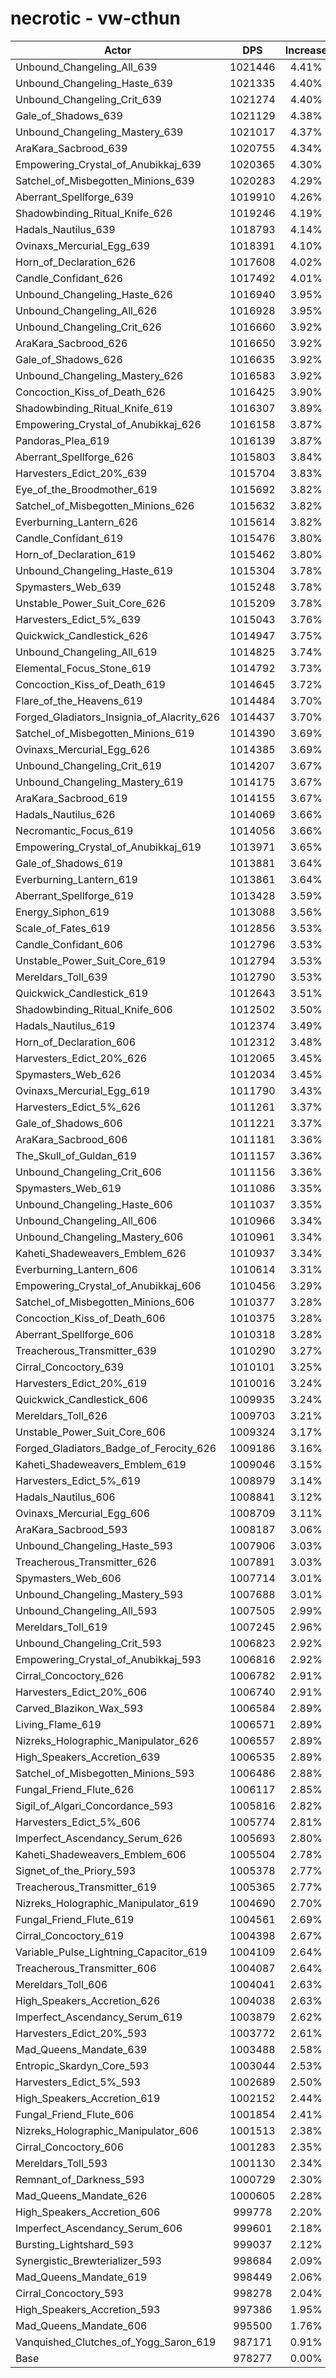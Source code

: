 # necrotic - vw-cthun
| Actor | DPS | Increase |
|---|:---:|:---:|
|Unbound_Changeling_All_639|1021446|4.41%|
|Unbound_Changeling_Haste_639|1021335|4.40%|
|Unbound_Changeling_Crit_639|1021274|4.40%|
|Gale_of_Shadows_639|1021129|4.38%|
|Unbound_Changeling_Mastery_639|1021017|4.37%|
|AraKara_Sacbrood_639|1020755|4.34%|
|Empowering_Crystal_of_Anubikkaj_639|1020365|4.30%|
|Satchel_of_Misbegotten_Minions_639|1020283|4.29%|
|Aberrant_Spellforge_639|1019910|4.26%|
|Shadowbinding_Ritual_Knife_626|1019246|4.19%|
|Hadals_Nautilus_639|1018793|4.14%|
|Ovinaxs_Mercurial_Egg_639|1018391|4.10%|
|Horn_of_Declaration_626|1017608|4.02%|
|Candle_Confidant_626|1017492|4.01%|
|Unbound_Changeling_Haste_626|1016940|3.95%|
|Unbound_Changeling_All_626|1016928|3.95%|
|Unbound_Changeling_Crit_626|1016660|3.92%|
|AraKara_Sacbrood_626|1016650|3.92%|
|Gale_of_Shadows_626|1016635|3.92%|
|Unbound_Changeling_Mastery_626|1016583|3.92%|
|Concoction_Kiss_of_Death_626|1016425|3.90%|
|Shadowbinding_Ritual_Knife_619|1016307|3.89%|
|Empowering_Crystal_of_Anubikkaj_626|1016158|3.87%|
|Pandoras_Plea_619|1016139|3.87%|
|Aberrant_Spellforge_626|1015803|3.84%|
|Harvesters_Edict_20%_639|1015704|3.83%|
|Eye_of_the_Broodmother_619|1015692|3.82%|
|Satchel_of_Misbegotten_Minions_626|1015632|3.82%|
|Everburning_Lantern_626|1015614|3.82%|
|Candle_Confidant_619|1015476|3.80%|
|Horn_of_Declaration_619|1015462|3.80%|
|Unbound_Changeling_Haste_619|1015304|3.78%|
|Spymasters_Web_639|1015248|3.78%|
|Unstable_Power_Suit_Core_626|1015209|3.78%|
|Harvesters_Edict_5%_639|1015043|3.76%|
|Quickwick_Candlestick_626|1014947|3.75%|
|Unbound_Changeling_All_619|1014825|3.74%|
|Elemental_Focus_Stone_619|1014792|3.73%|
|Concoction_Kiss_of_Death_619|1014645|3.72%|
|Flare_of_the_Heavens_619|1014484|3.70%|
|Forged_Gladiators_Insignia_of_Alacrity_626|1014437|3.70%|
|Satchel_of_Misbegotten_Minions_619|1014390|3.69%|
|Ovinaxs_Mercurial_Egg_626|1014385|3.69%|
|Unbound_Changeling_Crit_619|1014207|3.67%|
|Unbound_Changeling_Mastery_619|1014175|3.67%|
|AraKara_Sacbrood_619|1014155|3.67%|
|Hadals_Nautilus_626|1014069|3.66%|
|Necromantic_Focus_619|1014056|3.66%|
|Empowering_Crystal_of_Anubikkaj_619|1013971|3.65%|
|Gale_of_Shadows_619|1013881|3.64%|
|Everburning_Lantern_619|1013861|3.64%|
|Aberrant_Spellforge_619|1013428|3.59%|
|Energy_Siphon_619|1013088|3.56%|
|Scale_of_Fates_619|1012856|3.53%|
|Candle_Confidant_606|1012796|3.53%|
|Unstable_Power_Suit_Core_619|1012794|3.53%|
|Mereldars_Toll_639|1012790|3.53%|
|Quickwick_Candlestick_619|1012643|3.51%|
|Shadowbinding_Ritual_Knife_606|1012502|3.50%|
|Hadals_Nautilus_619|1012374|3.49%|
|Horn_of_Declaration_606|1012312|3.48%|
|Harvesters_Edict_20%_626|1012065|3.45%|
|Spymasters_Web_626|1012034|3.45%|
|Ovinaxs_Mercurial_Egg_619|1011790|3.43%|
|Harvesters_Edict_5%_626|1011261|3.37%|
|Gale_of_Shadows_606|1011221|3.37%|
|AraKara_Sacbrood_606|1011181|3.36%|
|The_Skull_of_Guldan_619|1011157|3.36%|
|Unbound_Changeling_Crit_606|1011156|3.36%|
|Spymasters_Web_619|1011086|3.35%|
|Unbound_Changeling_Haste_606|1011037|3.35%|
|Unbound_Changeling_All_606|1010966|3.34%|
|Unbound_Changeling_Mastery_606|1010961|3.34%|
|Kaheti_Shadeweavers_Emblem_626|1010937|3.34%|
|Everburning_Lantern_606|1010614|3.31%|
|Empowering_Crystal_of_Anubikkaj_606|1010456|3.29%|
|Satchel_of_Misbegotten_Minions_606|1010377|3.28%|
|Concoction_Kiss_of_Death_606|1010375|3.28%|
|Aberrant_Spellforge_606|1010318|3.28%|
|Treacherous_Transmitter_639|1010290|3.27%|
|Cirral_Concoctory_639|1010101|3.25%|
|Harvesters_Edict_20%_619|1010016|3.24%|
|Quickwick_Candlestick_606|1009935|3.24%|
|Mereldars_Toll_626|1009703|3.21%|
|Unstable_Power_Suit_Core_606|1009324|3.17%|
|Forged_Gladiators_Badge_of_Ferocity_626|1009186|3.16%|
|Kaheti_Shadeweavers_Emblem_619|1009046|3.15%|
|Harvesters_Edict_5%_619|1008979|3.14%|
|Hadals_Nautilus_606|1008841|3.12%|
|Ovinaxs_Mercurial_Egg_606|1008709|3.11%|
|AraKara_Sacbrood_593|1008187|3.06%|
|Unbound_Changeling_Haste_593|1007906|3.03%|
|Treacherous_Transmitter_626|1007891|3.03%|
|Spymasters_Web_606|1007714|3.01%|
|Unbound_Changeling_Mastery_593|1007688|3.01%|
|Unbound_Changeling_All_593|1007505|2.99%|
|Mereldars_Toll_619|1007245|2.96%|
|Unbound_Changeling_Crit_593|1006823|2.92%|
|Empowering_Crystal_of_Anubikkaj_593|1006816|2.92%|
|Cirral_Concoctory_626|1006782|2.91%|
|Harvesters_Edict_20%_606|1006740|2.91%|
|Carved_Blazikon_Wax_593|1006584|2.89%|
|Living_Flame_619|1006571|2.89%|
|Nizreks_Holographic_Manipulator_626|1006557|2.89%|
|High_Speakers_Accretion_639|1006535|2.89%|
|Satchel_of_Misbegotten_Minions_593|1006486|2.88%|
|Fungal_Friend_Flute_626|1006117|2.85%|
|Sigil_of_Algari_Concordance_593|1005816|2.82%|
|Harvesters_Edict_5%_606|1005774|2.81%|
|Imperfect_Ascendancy_Serum_626|1005693|2.80%|
|Kaheti_Shadeweavers_Emblem_606|1005504|2.78%|
|Signet_of_the_Priory_593|1005378|2.77%|
|Treacherous_Transmitter_619|1005365|2.77%|
|Nizreks_Holographic_Manipulator_619|1004690|2.70%|
|Fungal_Friend_Flute_619|1004561|2.69%|
|Cirral_Concoctory_619|1004398|2.67%|
|Variable_Pulse_Lightning_Capacitor_619|1004109|2.64%|
|Treacherous_Transmitter_606|1004087|2.64%|
|Mereldars_Toll_606|1004041|2.63%|
|High_Speakers_Accretion_626|1004038|2.63%|
|Imperfect_Ascendancy_Serum_619|1003879|2.62%|
|Harvesters_Edict_20%_593|1003772|2.61%|
|Mad_Queens_Mandate_639|1003488|2.58%|
|Entropic_Skardyn_Core_593|1003044|2.53%|
|Harvesters_Edict_5%_593|1002689|2.50%|
|High_Speakers_Accretion_619|1002152|2.44%|
|Fungal_Friend_Flute_606|1001854|2.41%|
|Nizreks_Holographic_Manipulator_606|1001513|2.38%|
|Cirral_Concoctory_606|1001283|2.35%|
|Mereldars_Toll_593|1001130|2.34%|
|Remnant_of_Darkness_593|1000729|2.30%|
|Mad_Queens_Mandate_626|1000605|2.28%|
|High_Speakers_Accretion_606|999778|2.20%|
|Imperfect_Ascendancy_Serum_606|999601|2.18%|
|Bursting_Lightshard_593|999037|2.12%|
|Synergistic_Brewterializer_593|998684|2.09%|
|Mad_Queens_Mandate_619|998449|2.06%|
|Cirral_Concoctory_593|998278|2.04%|
|High_Speakers_Accretion_593|997386|1.95%|
|Mad_Queens_Mandate_606|995500|1.76%|
|Vanquished_Clutches_of_Yogg_Saron_619|987171|0.91%|
|Base|978277|0.00%|
